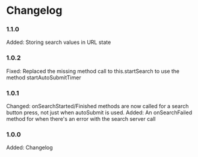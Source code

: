 # Changelog

### 1.1.0

Added:    Storing search values in URL state

### 1.0.2

Fixed:    Replaced the missing method call to this.startSearch to use the method startAutoSubmitTimer

### 1.0.1

Changed:  onSearchStarted/Finished methods are now called for a search button press, not just when autoSubmit is used.
Added:    An onSearchFailed method for when there's an error with the search server call

### 1.0.0

Added:    Changelog
